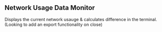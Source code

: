 ## Network Usage Data Monitor

Displays the current network usauge & calculates difference in the terminal.  (Looking to add an export functionality on close)

